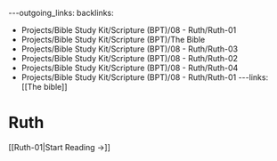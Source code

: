 ---outgoing_links:
backlinks:
  - Projects/Bible Study Kit/Scripture (BPT)/08 - Ruth/Ruth-01
  - Projects/Bible Study Kit/Scripture (BPT)/The Bible
  - Projects/Bible Study Kit/Scripture (BPT)/08 - Ruth/Ruth-03
  - Projects/Bible Study Kit/Scripture (BPT)/08 - Ruth/Ruth-02
  - Projects/Bible Study Kit/Scripture (BPT)/08 - Ruth/Ruth-04
  - Projects/Bible Study Kit/Scripture (BPT)/08 - Ruth/Ruth-01
---links: [[The bible]]
# Ruth

[[Ruth-01|Start Reading →]]
